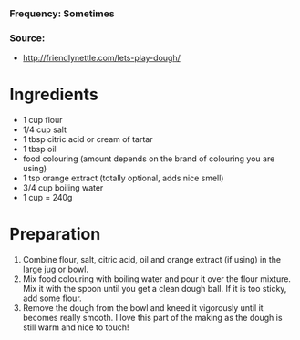 ### Frequency: Sometimes

### Source: 
* http://friendlynettle.com/lets-play-dough/ 

# Ingredients
* 1 cup flour 
* 1/4 cup salt 
* 1 tbsp citric acid or cream of tartar 
* 1 tbsp oil 
* food colouring (amount depends on the brand of colouring you are using) 
* 1 tsp orange extract (totally optional, adds nice smell) 
* 3/4 cup boiling water 
* 1 cup = 240g 

# Preparation
1. Combine flour, salt, citric acid, oil and orange extract (if using) in the large jug or bowl. 
2. Mix food colouring with boiling water and pour it over the flour mixture. Mix it with the spoon until you get a clean dough ball. If it is too sticky, add some flour. 
3. Remove the dough from the bowl and kneed it vigorously until it becomes really smooth. I love this part of the making as the dough is still warm and nice to touch! 
